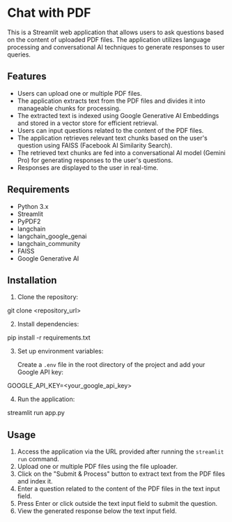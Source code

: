 # Chat with PDF

This is a Streamlit web application that allows users to ask questions based on the content of uploaded PDF files. The application utilizes language processing and conversational AI techniques to generate responses to user queries.

## Features

- Users can upload one or multiple PDF files.
- The application extracts text from the PDF files and divides it into manageable chunks for processing.
- The extracted text is indexed using Google Generative AI Embeddings and stored in a vector store for efficient retrieval.
- Users can input questions related to the content of the PDF files.
- The application retrieves relevant text chunks based on the user's question using FAISS (Facebook AI Similarity Search).
- The retrieved text chunks are fed into a conversational AI model (Gemini Pro) for generating responses to the user's questions.
- Responses are displayed to the user in real-time.

## Requirements

- Python 3.x
- Streamlit
- PyPDF2
- langchain
- langchain_google_genai
- langchain_community
- FAISS
- Google Generative AI

## Installation

1. Clone the repository:

git clone <repository_url>

2. Install dependencies:

pip install -r requirements.txt

3. Set up environment variables:

   Create a `.env` file in the root directory of the project and add your Google API key:

GOOGLE_API_KEY=<your_google_api_key>

4. Run the application:

streamlit run app.py

## Usage

1. Access the application via the URL provided after running the `streamlit run` command.
2. Upload one or multiple PDF files using the file uploader.
3. Click on the "Submit & Process" button to extract text from the PDF files and index it.
4. Enter a question related to the content of the PDF files in the text input field.
5. Press Enter or click outside the text input field to submit the question.
6. View the generated response below the text input field.
